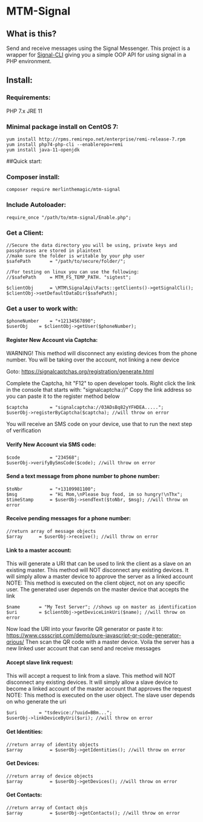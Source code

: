 # MTM-Signal

## What is this?

Send and receive messages using the Signal Messenger. This project is a wrapper for <a href="https://github.com/AsamK/signal-cli">Signal-CLI</a> giving you a simple OOP API for using signal in a PHP environment.

## Install:

### Requirements:

PHP 7.x
JRE 11

### Minimal package install on CentOS 7:

```
yum install http://rpms.remirepo.net/enterprise/remi-release-7.rpm
yum install php74-php-cli --enablerepo=remi
yum install java-11-openjdk

```



##Quick start:

### Composer install:

```
composer require merlinthemagic/mtm-signal
```

### Include Autoloader:

```
require_once "/path/to/mtm-signal/Enable.php";
```

### Get a Client:

```
//Secure the data directory you will be using, private keys and passphrases are stored in plaintext
//make sure the folder is writable by your php user
$safePath		= "/path/to/secure/folder/";

//For testing on linux you can use the following:
//$safePath		= MTM_FS_TEMP_PATH. "sigtest";

$clientObj		= \MTM\SignalApi\Facts::getClients()->getSignalCli();
$clientObj->setDefaultDataDir($safePath);
```

### Get a user to work with:

```
$phoneNumber	= "+12134567890";
$userObj	= $clientObj->getUser($phoneNumber);

```

#### Register New Account via Captcha:

WARNING! This method will disconnect any existing devices from the phone number.
You will be taking over the account, not linking a new device

Goto: https://signalcaptchas.org/registration/generate.html

Complete the Captcha, hit "F12" to open developer tools. Right click the link in the console that starts with: "signalcaptcha://" Copy the link address so you can paste it to the register method below

```
$captcha		= "signalcaptcha://03ADsBq82yYFHDEA.....";
$userObj->registerByCaptcha($captcha); //will throw on error
```

You will receive an SMS code on your device, use that to run the next step of verification

#### Verify New Account via SMS code:

```
$code			= "234568";
$userObj->verifyBySmsCode($code); //will throw on error
```


#### Send a text message from phone number to phone number:

```
$toNbr			= "+13109981100";
$msg			= "Hi Mom,\nPlease buy food, im so hungry!\nThx";
$timeStamp		= $userObj->sendText($toNbr, $msg); //will throw on error
```

#### Receive pending messages for a phone number:

```
//return array of message objects
$array		= $userObj->receive(); //will throw on error
```

#### Link to a master account:

This will generate a URI that can be used to link the client as a slave on an existing master.
This method will NOT disconnect any existing devices. It will simply allow 
a master device to approve the server as a linked account
NOTE: This method is executed on the client object, not on any specific user. The generated user depends on
the master device that accepts the link

```
$name		= "My Test Server"; //shows up on master as identification
$uri		= $clientObj->getDeviceLinkUri($name); //will throw on error
```

Now load the URI into your favorite QR generator or paste it to:
https://www.cssscript.com/demo/pure-javascript-qr-code-generator-qrious/
Then scan the QR code with a master device.
Voila the server has a new linked user account that can send and receive messages

#### Accept slave link request:

This will accept a request to link from a slave.
This method will NOT disconnect any existing devices. It will simply allow 
a slave device to become a linked account of the master account that approves the request
NOTE: This method is executed on the user object. The slave user depends on who generate the uri

```
$uri		= "tsdevice:/?uuid=BBm...";
$userObj->linkDeviceByUri($uri); //will throw on error
```

#### Get Identities:

```
//return array of identity objects
$array			= $userObj->getIdentities(); //will throw on error
```

#### Get Devices:

```
//return array of device objects
$array			= $userObj->getDevices(); //will throw on error
```

#### Get Contacts:

```
//return array of Contact objs
$array			= $userObj->getContacts(); //will throw on error
```
